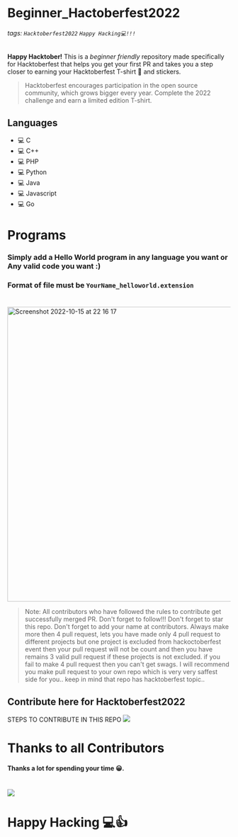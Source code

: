 # Beginner_Hactoberfest2022

###### tags: `Hacktoberfest2022` `Happy Hacking💻!!!`

**Happy Hacktober!** This is a _beginner friendly_ repository made specifically for Hacktoberfest that helps you get your first PR and takes you a step closer to earning your Hacktoberfest T-shirt 👕 and stickers.

> Hacktoberfest encourages participation in the open source community, which grows bigger every year. Complete the 2022 challenge and earn a limited edition T-shirt.

## Languages

- 💻 C
- 💻 C++
- 💻 PHP
- 💻 Python
- 💻 Java
- 💻 Javascript
- 💻 Go

# Programs

### Simply add a Hello World program in any language you want or Any valid code you want :)

### Format of file must be **`YourName_helloworld.extension`**

#

<img width="666" alt="Screenshot 2022-10-15 at 22 16 17" src="https://user-images.githubusercontent.com/38398999/196004160-adc1a014-6cff-4a29-b159-0597c099f1ef.png">

> Note:
> All contributors who have followed the rules to contribute get successfully merged PR. Don't forget to follow!!!
> Don't forget to star this repo.
> Don't forget to add your name at contributors.
> Always make more then 4 pull request, lets you have made only 4 pull request to different projects
> but one project is excluded from hackoctoberfest event then your pull request will not be count and
> then you have remains 3 valid pull request if these projects is not excluded.
> if you fail to make 4 pull request then you can't get swags.
> I will recommend you make pull request to your own repo which is very very saffest side for you..
> keep in mind that repo has hacktoberfest topic..

## Contribute here for Hacktoberfest2022

STEPS TO CONTRIBUTE IN THIS REPO
![](https://i.imgur.com/6KE3C1g.png)

# Thanks to all Contributors

#### Thanks a lot for spending your time 😀.

#

<a href="https://github.com/SomSingh23/IIIT_PUNE_Hacktoberfest_2022/graphs/contributors">
<img columns={4} src="https://contrib.rocks/image?repo=SomSingh23/IIIT_PUNE_Hacktoberfest_2022" />
</a>

#

# Happy Hacking 💻👍
